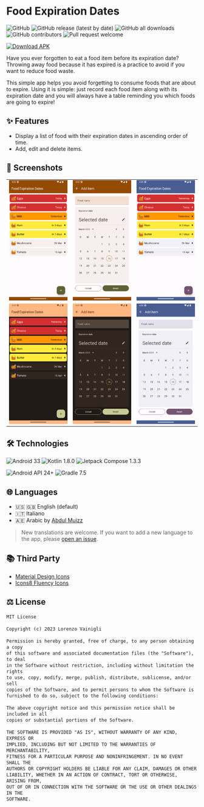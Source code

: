 # Food Expiration Dates

![GitHub](https://img.shields.io/github/license/lorenzovngl/FoodExpirationDates?style=flat-square&label=License)
![GitHub release (latest by date)](https://img.shields.io/github/v/release/lorenzovngl/FoodExpirationDates?style=flat-square&label=Release)
![GitHub all downloads](https://img.shields.io/github/downloads/lorenzovngl/FoodExpirationDates/total?style=flat-square&label=Downloads)
![GitHub contributors](https://img.shields.io/github/contributors/lorenzovngl/FoodExpirationDates?style=flat-square&label=Contributors)
![Pull request welcome](https://img.shields.io/badge/Pull%20request-Welcome-ff69b4?style=flat-square)

[![Download APK](https://img.shields.io/badge/Download%20APK-24292f?style=for-the-badge&logo=github)](https://github.com/lorenzovngl/FoodExpirationDates/releases/download/v0.3/FoodExpirationDates-0.3.apk)

Have you ever forgotten to eat a food item before its expiration date? Throwing away food because it has expired is a practice to avoid if you want to reduce food waste.

This simple app helps you avoid forgetting to consume foods that are about to expire. Using it is simple: just record each food item along with its expiration date and you will always have a table reminding you which foods are going to expire!

## ✨ Features

- Display a list of food with their expiration dates in ascending order of time.
- Add, edit and delete items.

## 📱 Screenshots

| | | |
|-|-|-|
| <img width="200px" src="screenshots/phone_en_main_activity.png"> | <img width="200px" src="screenshots/phone_en_insert_activity.png"> | <img width="200px" src="screenshots/phone_en_dc_main_activity.png"> | 
<img width="200px" src="screenshots/phone_en_dark_main_activity.png"> | <img width="200px" src="screenshots/phone_en_dark_insert_activity.png"> | <img width="200px" src="screenshots/phone_en_dc_insert_activity.png"> |

## 🛠️ Technologies

![Android 33](https://img.shields.io/badge/Android-33-3DDC84?style=for-the-badge&logo=android)
![Kotlin 1.8.0](https://img.shields.io/badge/Kotlin-1.8.0-A97BFF?&style=for-the-badge&logo=kotlin&logoColor=A97BFF)
![Jetpack Compose 1.3.3](https://img.shields.io/badge/Jetpack%20Compose-1.3.3-4285F4?style=for-the-badge&logo=Jetpack+Compose&logoColor=4285F4)

![Android API 24+](https://img.shields.io/badge/API-24+-3DDC84?style=for-the-badge&logo=android)
![Gradle 7.5](https://img.shields.io/badge/Gradle-7.5-0097a7?style=for-the-badge&logo=gradle&logoColor=0097a7)

## 🌐 Languages

- 🇺🇸 🇬🇧 English (default)
- 🇮🇹 Italiano
- 🇦🇪 Arabic by [Abdul Muizz](https://github.com/abdulmuizz0903)

> New translations are welcome. If you want to add a new language to the app, please [open an issue](https://github.com/lorenzovngl/FoodExpirationDates/issues/new).

## 📚 Third Party

- [Material Design Icons](https://pictogrammers.com/library/mdi/)
- [Icons8 Fluency Icons](https://icons8.it/icons/fluency)

## ⚖️ License

```
MIT License

Copyright (c) 2023 Lorenzo Vainigli

Permission is hereby granted, free of charge, to any person obtaining a copy
of this software and associated documentation files (the "Software"), to deal
in the Software without restriction, including without limitation the rights
to use, copy, modify, merge, publish, distribute, sublicense, and/or sell
copies of the Software, and to permit persons to whom the Software is
furnished to do so, subject to the following conditions:

The above copyright notice and this permission notice shall be included in all
copies or substantial portions of the Software.

THE SOFTWARE IS PROVIDED "AS IS", WITHOUT WARRANTY OF ANY KIND, EXPRESS OR
IMPLIED, INCLUDING BUT NOT LIMITED TO THE WARRANTIES OF MERCHANTABILITY,
FITNESS FOR A PARTICULAR PURPOSE AND NONINFRINGEMENT. IN NO EVENT SHALL THE
AUTHORS OR COPYRIGHT HOLDERS BE LIABLE FOR ANY CLAIM, DAMAGES OR OTHER
LIABILITY, WHETHER IN AN ACTION OF CONTRACT, TORT OR OTHERWISE, ARISING FROM,
OUT OF OR IN CONNECTION WITH THE SOFTWARE OR THE USE OR OTHER DEALINGS IN THE
SOFTWARE.
```
